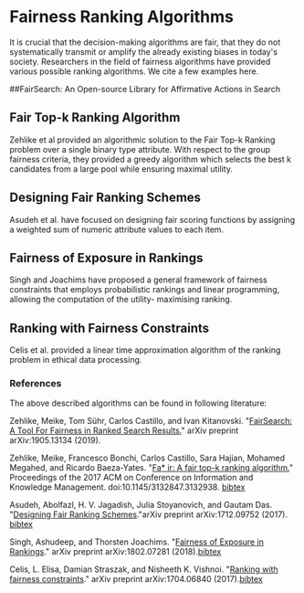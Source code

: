 # Fairness Ranking Algorithms
It is crucial that the decision-making algorithms are fair, that they do not systematically 
transmit or amplify the already existing biases in today's society. Researchers in the field of 
fairness algorithms have provided various possible ranking algorithms. We cite a few examples
here.

##FairSearch: An Open-source Library for Affirmative Actions in Search 

## Fair Top-k Ranking Algorithm
Zehlike et al provided an algorithmic solution to the Fair Top-k Ranking problem over a
single binary type attribute. With respect to the group fairness criteria, they provided
a greedy algorithm which selects the best k candidates from a large pool while ensuring 
maximal utility.


## Designing Fair Ranking Schemes
Asudeh et al. have focused on designing fair scoring functions by assigning a weighted 
sum of numeric attribute values to each item.


## Fairness of Exposure in Rankings
Singh and Joachims have proposed a general framework of fairness constraints that employs 
probabilistic rankings and linear programming, allowing the computation of the utility-
maximising ranking.

## Ranking with Fairness Constraints
Celis et al. provided a linear time approximation algorithm of the ranking problem in ethical
data processing.


### References

The above described algorithms can be found in following literature:

Zehlike, Meike, Tom Sühr, Carlos Castillo, and Ivan Kitanovski. "[FairSearch: A Tool For Fairness in Ranked Search Results.](https://arxiv.org/pdf/1905.13134.pdf)" arXiv preprint arXiv:1905.13134 (2019).

Zehlike, Meike, Francesco Bonchi, Carlos Castillo, Sara Hajian, Mohamed Megahed, and Ricardo Baeza-Yates. "[Fa* ir: A fair top-k ranking algorithm.](https://dl.acm.org/citation.cfm?id=3132938)" Proceedings of the 2017 ACM on Conference on Information and Knowledge Management. doi:10.1145/3132847.3132938. 
<a href="Files/bib/Fair.bib">bibtex</a>

Asudeh, Abolfazl, H. V. Jagadish, Julia Stoyanovich, and Gautam Das. "[Designing Fair Ranking Schemes](https://arxiv.org/abs/1712.09752)."arXiv preprint arXiv:1712.09752 (2017). <a href="Files/bib/asudeh.bib">bibtex</a>

Singh, Ashudeep, and Thorsten Joachims. "[Fairness of Exposure in Rankings](https://arxiv.org/abs/1802.07281)." arXiv preprint arXiv:1802.07281 (2018).<a href="Files/bib/singh.bib">bibtex</a>

Celis, L. Elisa, Damian Straszak, and Nisheeth K. Vishnoi. "[Ranking with fairness constraints](https://arxiv.org/abs/1704.06840)." arXiv preprint arXiv:1704.06840 (2017).<a href="Files/bib/celis.bib">bibtex</a>





